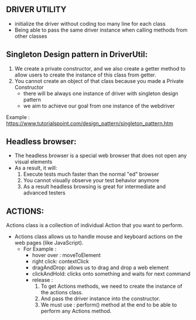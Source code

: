 ## DRIVER UTILITY

- initialize the driver without coding too many line for each class
- Being able to pass the same driver instance when calling methods from other classes

## Singleton Design pattern in DriverUtil:
1) We create a private constructor, and we also create a getter method
	to allow users to create the instance of this class from getter.
2) You cannot create an object of that class because you made a Private Constructor
    - there will be always one instance of driver with singleton design pattern
    - we aim to achieve our goal from one instance of the webdriver

Example : https://www.tutorialspoint.com/design_pattern/singleton_pattern.htm

## Headless browser:
- The headless browser is a special web browser that does not open any visual elements
- As a result, it will:
  1) Execute tests much faster than the normal "<HEAD>ed" browser
  2) You cannot visually observe your test behavior anymore
  3) As a result headless browsing is great for intermediate and advanced testers


## ACTIONS:
Actions class is a collection of individual Action that you want to perform.
- Actions class allows us to handle mouse and keyboard actions on the web pages (like JavaScript).
  - For Example :
    - hover over : moveToElement
    - right click: contextClick
    - dragAndDrop: allows us to drag and drop a web element
    - clickAndHold: clicks onto something and waits for next command
    - release :
      1) To get Actions methods, we need to create the instance of the actions class.
      2) And pass the driver instance into the constructor.
      3) We must use : perform() method at the end to be able to perform any Actions method.